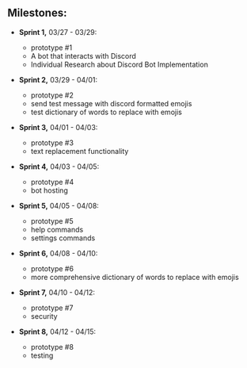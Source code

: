## Milestones:

- **Sprint 1,** 03/27 - 03/29: <br>
  - prototype #1
  - A bot that interacts with Discord <br>
  - Individual Research about Discord Bot Implementation <br>

- **Sprint 2,** 03/29 - 04/01: <br>
  - prototype #2
  - send test message with discord formatted emojis
  - test dictionary of words to replace with emojis

- **Sprint 3,** 04/01 - 04/03: <br>
  - prototype #3
  - text replacement functionality

- **Sprint 4,** 04/03 - 04/05: <br>
  - prototype #4
  - bot hosting

- **Sprint 5,** 04/05 - 04/08: <br>
  - prototype #5
  - help commands
  - settings commands

- **Sprint 6,** 04/08 - 04/10: <br>
  - prototype #6
  - more comprehensive dictionary of words to replace with emojis

- **Sprint 7,** 04/10 - 04/12: <br>
  - prototype #7
  - security

- **Sprint 8,** 04/12 - 04/15: <br>
  - prototype #8
  - testing